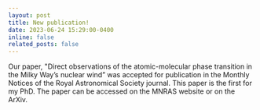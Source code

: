 ```yaml
---
layout: post
title: New publication!
date: 2023-06-24 15:29:00-0400
inline: false
related_posts: false
---
```


Our paper, "Direct observations of the atomic-molecular phase transition in the Milky Way’s nuclear wind” was accepted for publication in the Monthly Notices of the Royal Astronomical Society journal. This paper is the first for my PhD. The paper can be accessed on the MNRAS website or on the ArXiv. 
